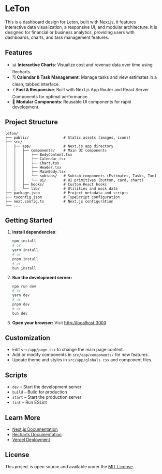 
# LeTon

This is a dashboard design for Leton, built with [Next.js](https://nextjs.org), it features interactive data visualization, a responsive UI, and modular architecture. It is designed for financial or business analytics, providing users with dashboards, charts, and task management features.

## Features

- 📊 **Interactive Charts**: Visualize cost and revenue data over time using Recharts.
- 🗓️ **Calendar & Task Management**: Manage tasks and view estimates in a clean, tabbed interface.
- ⚡ **Fast & Responsive**: Built with Next.js App Router and React Server Components for optimal performance.
- 🧩 **Modular Components**: Reusable UI components for rapid development.

## Project Structure

```
leton/
├── public/                # Static assets (images, icons)
├── src/
│   ├── app/               # Next.js app directory
│   │   ├── components/    # Main UI components
│   │   │   ├── BodyContent.tsx
│   │   │   ├── Calendar.tsx
│   │   │   ├── Chart.tsx
│   │   │   ├── Header.tsx
│   │   │   ├── MainBody.tsx
│   │   │   └── subtabs/   # Subtab components (Estimates, Tasks, Txn)
│   │   │   └── ui/        # UI primitives (button, card, chart)
│   │   ├── hooks/         # Custom React hooks
│   │   └── lib/           # Utilities and mock data
├── package.json           # Project metadata and scripts
├── tsconfig.json          # TypeScript configuration
├── next.config.ts         # Next.js configuration
└── ...
```

## Getting Started

1. **Install dependencies:**
   ```bash
   npm install
   # or
   yarn install
   # or
   pnpm install
   # or
   bun install
   ```

2. **Run the development server:**
   ```bash
   npm run dev
   # or
   yarn dev
   # or
   pnpm dev
   # or
   bun dev
   ```

3. **Open your browser:**
   Visit [http://localhost:3000](http://localhost:3000)

## Customization

- Edit `src/app/page.tsx` to change the main page content.
- Add or modify components in `src/app/components/` for new features.
- Update theme and styles in `src/app/globals.css` and component files.

## Scripts

- `dev` – Start the development server
- `build` – Build for production
- `start` – Start the production server
- `lint` – Run ESLint

## Learn More

- [Next.js Documentation](https://nextjs.org/docs)
- [Recharts Documentation](https://recharts.org/en-US/)
- [Vercel Deployment](https://vercel.com/docs)

## License

This project is open source and available under the [MIT License](LICENSE).
